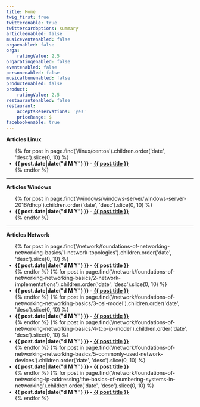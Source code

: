 ```yaml
---
title: Home
twig_first: true
twitterenable: true
twittercardoptions: summary
articleenabled: false
musiceventenabled: false
orgaenabled: false
orga:
    ratingValue: 2.5
orgaratingenabled: false
eventenabled: false
personenabled: false
musicalbumenabled: false
productenabled: false
product:
    ratingValue: 2.5
restaurantenabled: false
restaurant:
    acceptsReservations: 'yes'
    priceRange: $
facebookenable: true
---
```


<div>
<b-panel collapsible>
    <strong slot="header">Articles Linux</strong>
    <div class="content">
					<ul>
					{% for post in page.find('/linux/centos').children.order('date', 'desc').slice(0, 10) %}
							<li class="post-item">
							<strong>{{ post.date|date("d M Y") }} - <a href="{{ post.url }}">{{ post.title }}</a></strong>
							</li>
					{% endfor %}
					</ul>
    </div>
</b-panel>
</div>

---

<div>
<b-panel collapsible>
    <strong slot="header">Articles Windows</strong>
    <div class="content">
					<ul>
					{% for post in page.find('/windows/windows-server/windows-server-2016/dhcp').children.order('date', 'desc').slice(0, 10) %}
							<li class="post-item">
							<strong>{{ post.date|date("d M Y") }} - <a href="{{ post.url }}">{{ post.title }}</a></strong>
							</li>
					{% endfor %}
					</ul>
    </div>
</b-panel>
</div>

---

<div>
<b-panel collapsible>
    <strong slot="header">Articles Network</strong>
    <div class="content">
					<ul>
					{% for post in page.find('/network/foundations-of-networking-networking-basics/1-network-topologies').children.order('date', 'desc').slice(0, 10) %}
							<li class="post-item">
							<strong>{{ post.date|date("d M Y") }} - <a href="{{ post.url }}">{{ post.title }}</a></strong>
							</li>
					{% endfor %}
					{% for post in page.find('/network/foundations-of-networking-networking-basics/2-network-implementations').children.order('date', 'desc').slice(0, 10) %}
							<li class="post-item">
							<strong>{{ post.date|date("d M Y") }} - <a href="{{ post.url }}">{{ post.title }}</a></strong>
							</li>
					{% endfor %}
					{% for post in page.find('/network/foundations-of-networking-networking-basics/3-osi-model').children.order('date', 'desc').slice(0, 10) %}
							<li class="post-item">
							<strong>{{ post.date|date("d M Y") }} - <a href="{{ post.url }}">{{ post.title }}</a></strong>
							</li>
					{% endfor %}
					{% for post in page.find('/network/foundations-of-networking-networking-basics/4-tcp-ip-model').children.order('date', 'desc').slice(0, 10) %}
							<li class="post-item">
							<strong>{{ post.date|date("d M Y") }} - <a href="{{ post.url }}">{{ post.title }}</a></strong>
							</li>
					{% endfor %}
					{% for post in page.find('/network/foundations-of-networking-networking-basics/5-commonly-used-network-devices').children.order('date', 'desc').slice(0, 10) %}
							<li class="post-item">
							<strong>{{ post.date|date("d M Y") }} - <a href="{{ post.url }}">{{ post.title }}</a></strong>
							</li>
					{% endfor %}
					{% for post in page.find('/network/foundations-of-networking-ip-addressing/the-basics-of-numbering-systems-in-networking').children.order('date', 'desc').slice(0, 10) %}
							<li class="post-item">
							<strong>{{ post.date|date("d M Y") }} - <a href="{{ post.url }}">{{ post.title }}</a></strong>
							</li>
					{% endfor %}
					</ul>
    </div>
</b-panel>
</div>

<!--    --------------------------------------------------------------------------                           --> 
